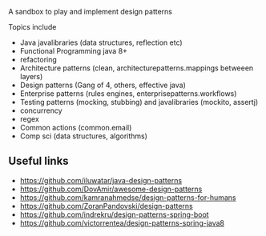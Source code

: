 A sandbox to play and implement design patterns

Topics include

- Java javalibraries (data structures, reflection etc)
- Functional Programming java 8+
- refactoring
- Architecture patterns (clean, architecturepatterns.mappings betweeen layers)
- Design patterns (Gang of 4, others, effective java)
- Enterprise patterns (rules engines, enterprisepatterns.workflows)
- Testing patterns (mocking, stubbing) and javalibraries (mockito, assertj)
- concurrency
- regex
- Common actions (common.email)
- Comp sci (data structures, algorithms)

## Useful links

* https://github.com/iluwatar/java-design-patterns
* https://github.com/DovAmir/awesome-design-patterns
* https://github.com/kamranahmedse/design-patterns-for-humans
* https://github.com/ZoranPandovski/design-patterns
* https://github.com/indrekru/design-patterns-spring-boot
* https://github.com/victorrentea/design-patterns-spring-java8
